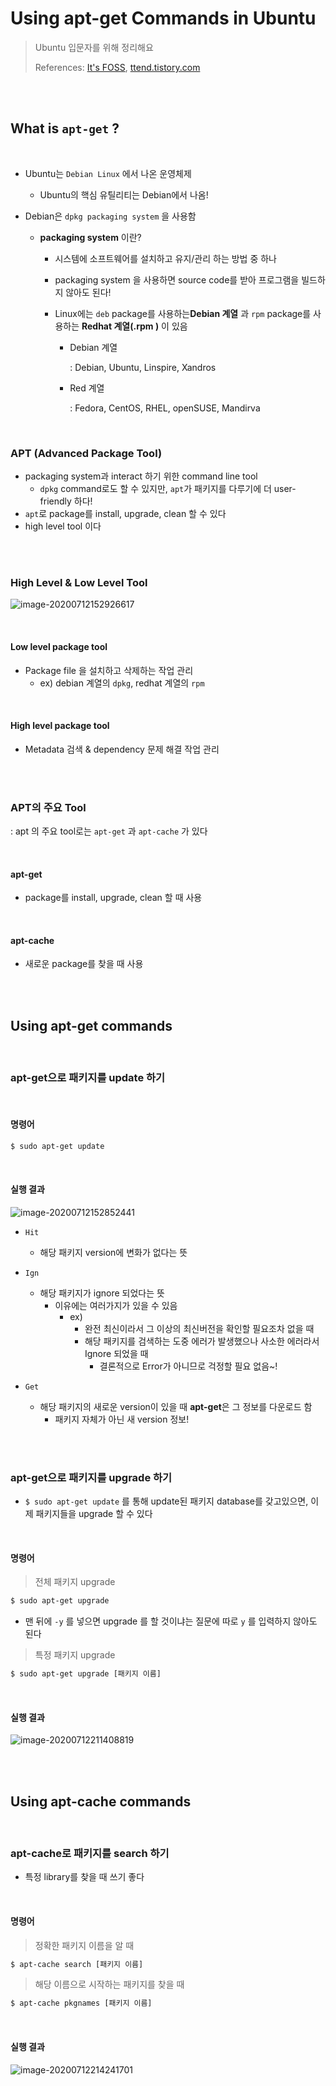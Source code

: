 # Using apt-get Commands in Ubuntu

> Ubuntu 입문자를 위해 정리해요
>
> References: [It's FOSS](https://itsfoss.com/apt-get-linux-guide/), [ttend.tistory.com](https://ttend.tistory.com/316)

<br>

<br>

## What is `apt-get` ?

<br>

- Ubuntu는 `Debian Linux`  에서 나온 운영체제

  - Ubuntu의 핵심 유틸리티는 Debian에서 나옴!

- Debian은 `dpkg packaging system` 을 사용함

  - **packaging system** 이란? 

    - 시스템에 소프트웨어를 설치하고 유지/관리 하는 방법 중 하나

    - packaging system 을 사용하면  source code를 받아 프로그램을 빌드하지 않아도 된다!

    - Linux에는 `deb` package를 사용하는**Debian 계열** 과 `rpm` package를 사용하는 **Redhat 계열(.rpm )** 이 있음

      - Debian 계열

        : Debian, Ubuntu, Linspire, Xandros

      - Red 계열

        : Fedora, CentOS, RHEL, openSUSE, Mandirva

<br>

### APT (Advanced Package Tool)

- packaging system과 interact 하기 위한 command line tool
  - `dpkg` command로도 할 수 있지만, `apt`가 패키지를 다루기에 더 user-friendly 하다!
- `apt`로 package를 install, upgrade, clean 할 수 있다
- high level tool 이다

<br>

<br>

### High Level & Low Level Tool

![image-20200712152926617](../../images/image-20200712152926617.png)

<br>

#### Low level package tool 

- Package file 을 설치하고 삭제하는 작업 관리
  - ex) debian 계열의 `dpkg`, redhat 계열의 `rpm` 

<br>

#### High level package tool

- Metadata 검색 & dependency 문제 해결 작업 관리

<br>

<br>

### APT의 주요 Tool

: apt 의 주요 tool로는 `apt-get` 과 `apt-cache` 가 있다

<br>

#### apt-get

- package를 install, upgrade, clean 할 때 사용

<br>

####  apt-cache

- 새로운 package를 찾을 때 사용

<br>

<br>

## Using apt-get commands

<br>

### apt-get으로 패키지를 update 하기

<br>

#### 명령어

```bash
$ sudo apt-get update
```

<br>

#### 실행 결과

![image-20200712152852441](../../images/image-20200712152852441.png)

- `Hit`
  - 해당 패키지 version에 변화가 없다는 뜻
- `Ign`
  - 해당 패키지가 ignore 되었다는 뜻
    - 이유에는 여러가지가 있을 수 있음
      - ex) 
        - 완전 최신이라서 그 이상의 최신버전을 확인할 필요조차 없을 때
        - 해당 패키지를 검색하는 도중 에러가 발생했으나 사소한 에러라서 Ignore 되었을 때
          - 결론적으로 Error가 아니므로 걱정할 필요 없음~!

- `Get`
  - 해당 패키지의 새로운 version이 있을 때 **apt-get**은 그 정보를 다운로드 함
    - 패키지 자체가 아닌 새 version 정보!

<br>

<br>

### apt-get으로 패키지를 upgrade 하기

- `$ sudo apt-get update` 를 통해 update된 패키지 database를 갖고있으면, 이제 패키지들을 upgrade 할 수 있다

<br>

#### 명령어

> 전체 패키지 upgrade

```bash
$ sudo apt-get upgrade
```

- 맨 뒤에 `-y` 를 넣으면 upgrade 를 할 것이냐는 질문에 따로 `y` 를 입력하지 않아도 된다

> 특정 패키지 upgrade

```bash
$ sudo apt-get upgrade [패키지 이름]
```

<br>

#### 실행 결과

![image-20200712211408819](../../images/image-20200712211408819.png)

<br>

<br>

## Using apt-cache commands

<br>

### apt-cache로 패키지를 search 하기

- 특정 library를 찾을 때 쓰기 좋다

<br>

#### 명령어

> 정확한 패키지 이름을 알 때

```bash
$ apt-cache search [패키지 이름]
```

> 해당 이름으로 시작하는 패키지를 찾을 때

``` bash
$ apt-cache pkgnames [패키지 이름]
```

<br>

#### 실행 결과

![image-20200712214241701](../../images/image-20200712214241701.png)

<br>

<br>

